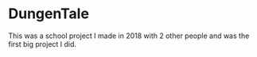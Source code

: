 # DungenTale
This was a school project I made in 2018 with 2 other people and was the first big project I did.
